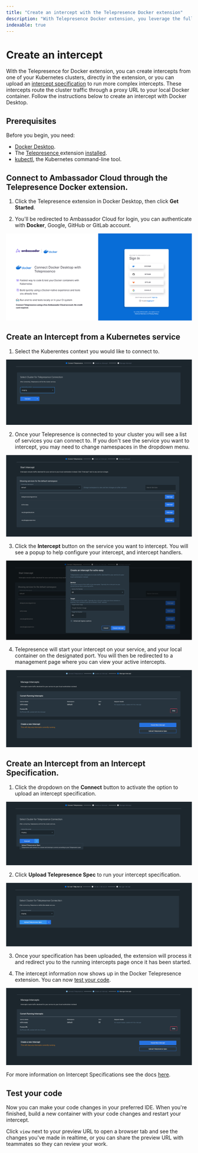 ```yaml
---
title: "Create an intercept with the Telepresence Docker extension"
description: "With Telepresence Docker extension, you leverage the full potential of telepresence CLI in Docker Desktop."
indexable: true
---
```


# Create an intercept

With the Telepresence for Docker extension, you can create intercepts from one of your Kubernetes clusters, directly in the extension, or you can upload an [intercept specification](../../reference/intercepts/specs#specification) to run more complex intercepts. These intercepts route the cluster traffic through a proxy URL to your local Docker container. Follow the instructions below to create an intercept with Docker Desktop.

## Prerequisites

Before you begin, you need:
- [Docker Desktop](https://www.docker.com/products/docker-desktop). 
- The [Telepresence ](../../../../../kubernetes-learning-center/telepresence-docker-extension/) extension [installed](../install). 
- [kubectl](https://kubernetes.io/docs/tasks/tools/install-kubectl/), the Kubernetes command-line tool.

## Connect to Ambassador Cloud through the Telepresence Docker extension.

   1. Click the Telepresence extension in Docker Desktop, then click **Get Started**.

   2. You'll be redirected to Ambassador Cloud for login, you can authenticate with **Docker**, Google, GitHub or GitLab account.
   <p align="center">
    <img src="../images/docker_extension_login.png" />
   </p>

## Create an Intercept from a Kubernetes service

   1. Select the Kuberentes context you would like to connect to.
   <p align="center">
    <img src="../images/docker_extension_connect_to_cluster.png" />
   </p>

   2. Once your Telepresence is connected to your cluster you will see a list of services you can connect to. If you don't see the service you want to intercept, you may need to change namespaces in the dropdown menu.
   <p align="center">
      <img src="../images/docker_extension_start_intercept_page.png" />
   </p>

   3. Click the **Intercept** button on the service you want to intercept. You will see a popup to help configure your intercept, and intercept handlers.
   <p align="center">
      <img src="../images/docker_extension_start_intercept_popup.png" />
   </p>
 
   4. Telepresence will start your intercept on your service, and your local container on the designated port. You will then be redirected to a management page where you can view your active intercepts.
   <p align="center">
      <img src="../images/docker_extension_running_intercepts_page.png" />
   </p>


## Create an Intercept from an Intercept Specification.

   1. Click the dropdown on the **Connect** button to activate the option to upload an intercept specification. 
   <p align="center">
    <img src="../images/docker_extension_button_drop_down.png" />
   </p>

   2. Click **Upload Telepresence Spec** to run your intercept specification.
   <p align="center">
    <img src="../images/docker_extension_upload_spec_button.png" />
   </p>

   3. Once your specification has been uploaded, the extension will process it and redirect you to the running intercepts page once it has been started. 

   4. The intercept information now shows up in the Docker Telepresence extension. You can now [test your code](#test-your-code).
   <p align="center">
    <img src="../images/docker_extension_running_intercepts_page.png" />
   </p>

   <Alert severity="info">
      For more information on Intercept Specifications see the docs <a href="/docs/telepresence/latest/reference/intercepts/specs">here</a>.
   </Alert>

## Test your code

Now you can make your code changes in your preferred IDE. When you're finished, build a new container with your code changes and restart your intercept.

Click `view` next to your preview URL to open a browser tab and see the changes you've made in realtime, or you can share the preview URL with teammates so they can review your work.